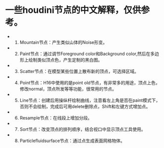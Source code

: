 #  一些houdini节点的中文解释，仅供参考。

* 1. Mountain节点：产生类似山体的Noise形变。

* 2. Paint节点：通过调节Foreground color和Background color,然后在多边形上绘制类似顶点色，产生定制的黑白图。

* 3. Scatter节点：在模型某些位置上散布新的顶点，可选择区域。

* 4. Point节点：H16中使用的是point old节点，有非常多的用途，顶点上色，修改normal，顶点所发等等功能，很常用的节点。

* 5. Line节点：创建后用操纵杆绘制曲线，注意看左上角是否在paint模式下，否则不会绘制，完成后可用delete删除点，Shift和左键方式增加点。

* 6. Resample节点：在线段上增加分段。

* 7. Sort节点：改变顶点的排列顺序，结合视口中显示顶点工具使用。

* 8. Particlefluidsurface节点：通过点生成表面网格物体。


